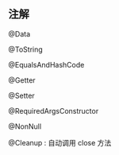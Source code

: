 ## 注解

@Data

@ToString

@EqualsAndHashCode

@Getter

@Setter

@RequiredArgsConstructor

@NonNull

@Cleanup : 自动调用 close 方法